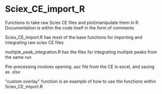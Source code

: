 # Sciex_CE_import_R

Functions to take raw Sciex CE files and plot/manipulate them in R.
Documentation is within the code itself in the form of comments

Sciex_CE_Import.R has most of the base functions for importing and integrating raw sciex CE files


multiple_peak_integration.R has the files for integrating multiple peaks from the same run


Pre-processing involves opening .asc file from the CE in excel, and saving as .xlsx


"custom overlay" function is an example of how to use the functions within Sciex_CE_import.R
